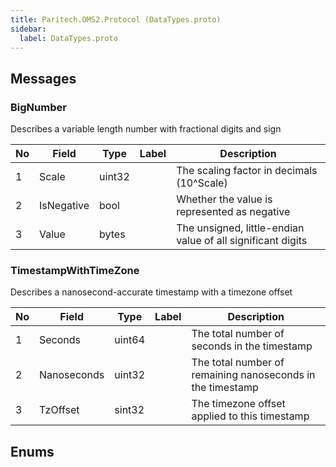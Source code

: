 ```yaml
---
title: Paritech.OMS2.Protocol (DataTypes.proto)
sidebar:
  label: DataTypes.proto
---
```




## Messages

### BigNumber

Describes a variable length number with fractional digits and sign

| No | Field | Type | Label | Description |
| -- | ----- | ---- | ----- | ----------- |
| 1 | Scale | uint32 |  | The scaling factor in decimals (10^Scale) |
| 2 | IsNegative | bool |  | Whether the value is represented as negative |
| 3 | Value | bytes |  | The unsigned, little-endian value of all significant digits |

### TimestampWithTimeZone

Describes a nanosecond-accurate timestamp with a timezone offset

| No | Field | Type | Label | Description |
| -- | ----- | ---- | ----- | ----------- |
| 1 | Seconds | uint64 |  | The total number of seconds in the timestamp |
| 2 | Nanoseconds | uint32 |  | The total number of remaining nanoseconds in the timestamp |
| 3 | TzOffset | sint32 |  | The timezone offset applied to this timestamp |


## Enums
